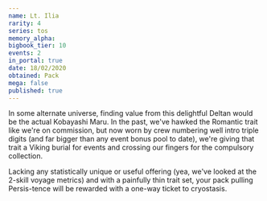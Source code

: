 ```yaml
---
name: Lt. Ilia
rarity: 4
series: tos
memory_alpha:
bigbook_tier: 10
events: 2
in_portal: true
date: 18/02/2020
obtained: Pack
mega: false
published: true
---
```


In some alternate universe, finding value from this delightful Deltan would be the actual Kobayashi Maru. In the past, we've hawked the Romantic trait like we're on commission, but now worn by crew numbering well intro triple digits (and far bigger than any event bonus pool to date), we're giving that trait a Viking burial for events and crossing our fingers for the compulsory collection.

Lacking any statistically unique or useful offering (yea, we've looked at the 2-skill voyage metrics) and with a painfully thin trait set, your pack pulling Persis-tence will be rewarded with a one-way ticket to cryostasis.
